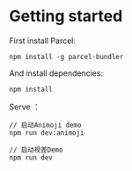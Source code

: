 # Getting started


First install Parcel:  

```
npm install -g parcel-bundler
```

And install dependencies:  

```
npm install
```

Serve ：  

```
// 启动Animoji demo
npm run dev:animoji

// 启动视差Demo
npm run dev
```